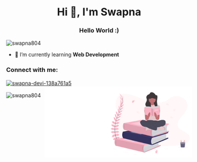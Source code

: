 <h1 align="center">Hi 👋, I'm Swapna</h1>
<h3 align="center">Hello World :)</h3>

<p align="left"> <img src="https://komarev.com/ghpvc/?username=swapna804&label=Profile%20views&color=0e75b6&style=flat" alt="swapna804" /> </p>

- 🌱 I’m currently learning **Web Development**


<h3 align="left">Connect with me:</h3>
<p align="left">
<a href="https://linkedin.com/in/swapna-devi-138a761a5" target="blank"><img align="center" src="https://cdn.jsdelivr.net/npm/simple-icons@3.0.1/icons/linkedin.svg" alt="swapna-devi-138a761a5" height="30" width="40" /></a>
  <img align="right" alt="Coding" width="400" src="https://github.com/Swapna804/Swapna.github.io/blob/master/images/20200713_162303_0000.png">
</p>



<p><img align="center" src="https://github-readme-stats.vercel.app/api/top-langs?username=swapna804&show_icons=true&locale=en&layout=compact" alt="swapna804" /></p>

